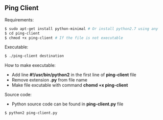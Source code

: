 Ping Client
-----------

Requirements:
```bash
$ sudo apt-get install python-minimal # Or install python2.7 using any package manager
$ cd ping-client
$ chmod +x ping-client # If the file is not executable
```

Executable:
```bash
$ ./ping-client destination
```

How to make executable:
* Add line __#!/usr/bin/python2__ in the first line of __ping-client__ file
* Remove extension __.py__ from file name
* Make file excutable with command __chomd +x ping-client__

Source code:
* Python source code can be found in __ping-client.py__ file
```bash
$ python2 ping-client.py
```
